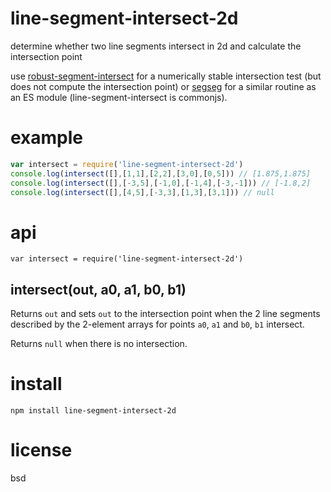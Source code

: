 # line-segment-intersect-2d

determine whether two line segments intersect in 2d and calculate the intersection point

use [robust-segment-intersect][] for a numerically stable intersection test (but does not compute
the intersection point) or [segseg][] for a similar routine as an ES module
(line-segment-intersect is commonjs).

[robust-segment-intersect]: https://github.com/mikolalysenko/robust-segment-intersect
[segseg]: https://github.com/tmpvar/segseg

# example

``` js
var intersect = require('line-segment-intersect-2d')
console.log(intersect([],[1,1],[2,2],[3,0],[0,5])) // [1.875,1.875]
console.log(intersect([],[-3,5],[-1,0],[-1,4],[-3,-1])) // [-1.8,2]
console.log(intersect([],[4,5],[-3,3],[1,3],[3,1])) // null
```

# api

```
var intersect = require('line-segment-intersect-2d')
```

## intersect(out, a0, a1, b0, b1)

Returns `out` and sets `out` to the intersection point when the 2 line segments described by the
2-element arrays for points `a0`, `a1` and `b0`, `b1` intersect.

Returns `null` when there is no intersection.

# install

```
npm install line-segment-intersect-2d
```

# license

bsd
